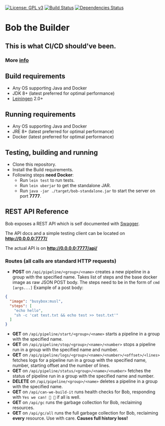 [![License: GPL v3](https://img.shields.io/badge/license-GPL%20v3-blue.svg)](http://www.gnu.org/licenses/gpl-3.0)
[![Build Status](https://travis-ci.org/bob-cd/bob.svg?branch=master)](https://travis-ci.org/bob-cd/bob)
[![Dependencies Status](https://versions.deps.co/bob-cd/bob/status.png)](https://versions.deps.co/bob-cd/bob)

# Bob the Builder

## This is what CI/CD should've been.

### More [info](https://github.com/bob-cd/bob/blob/master/RATIONALE.md)

## Build requirements
- Any OS supporting Java and Docker
- JDK 8+ (latest preferred for optimal performance)
- [Leiningen](https://leiningen.org/) 2.0+

## Running requirements
- Any OS supporting Java and Docker
- JRE 8+ (latest preferred for optimal performance)
- Docker (latest preferred for optimal performance)

## Testing, building and running
- Clone this repository.
- Install the Build requirements.
- Following steps **need Docker**:
    - Run `lein test` to run tests.
    - Run `lein uberjar` to get the standalone JAR.
    - Run `java -jar ./target/bob-standalone.jar` to start the server on port **7777**.

## REST API Reference

Bob exposes a REST API which is self documented with [Swagger](https://swagger.io/).

The API docs and a simple testing client can be located on **http://0.0.0.0:7777/**

The actual API is on **http://0.0.0.0:7777/api/**

### Routes (all calls are standard HTTP requests)

- **POST** on `/api/pipeline/<group>/<name>` creates a new pipeline in a group with the specified name.
Takes list of steps and the base docker image as raw JSON POST body. 
The steps need to be in the form of `cmd [args...]`
Example of a post body:
```json
{
  "image": "busybox:musl",
  "steps": [
    "echo hello",
    "sh -c 'cat test.txt && echo test >> test.txt'"
  ]
}
```
- **GET** on `/api/pipeline/start/<group>/<name>` starts a pipeline in a group with the specified name. 
- **GET** on `/api/pipeline/stop/<group>/<name>/<number>` stops a pipeline run in a group with the specified name and number.
- **GET** on `/api/pipeline/logs/<group>/<name>/<number>/<offset>/<lines>` fetches logs for a pipeline run in a group 
with the specified name, number, starting offset and the number of lines.
- **GET** on `/api/pipeline/status/<group>/<name>/<number>` fetches the status of pipeline run in a group with the 
specified name and number.
- **DELETE** on `/api/pipeline/<group>/<name>` deletes a pipeline in a group with the specified name.
- **GET** on `/api/can-we-build-it` runs health checks for Bob, responding with
`Yes we can! 🔨 🔨` if all is well.
- **GET** on `/api/gc` runs the garbage collection for Bob, reclaiming resources.
- **GET** on `/api/gc/all` runs the full garbage collection for Bob, reclaiming **every** resource.
Use with care. **Causes full history loss!** 

